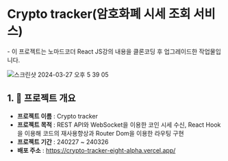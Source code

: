 # Crypto tracker(암호화폐 시세 조회 서비스)
<p>- 이 프로젝트는 노마드코더 React JS강의 내용을 클론코딩 후 업그레이드한 작업물입니다.</p>
  
![스크린샷 2024-03-27 오후 5 39 05](https://github.com/ljunseok0514/crypto_tracker/assets/73566234/dda98584-2428-4900-854d-7acb163b4fd9)

## 1. 🚩 프로젝트 개요
- **프로젝트 이름** : Crypto tracker
- **프로젝트 목적** : REST API와 WebSocket을 이용한 코인 시세 수신, React Hook을 이용해 코드의 재사용향상과 Router Dom을 이용한 라우팅 구현
- **프로젝트 기간** : 240227 ~ 240326
- **배포 주소** : https://crypto-tracker-eight-alpha.vercel.app/
